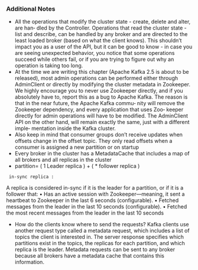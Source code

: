 ### Additional Notes
- All the operations that modify the cluster state - create, delete and alter, are han‐
dled by the Controller. Operations that read the cluster state - list and describe,
can be handled by any broker and are directed to the least loaded broker (based
on what the client knows). This shouldn’t impact you as a user of the API, but it
can be good to know - in case you are seeing unexpected behavior, you notice
that some operations succeed while others fail, or if you are trying to figure out
why an operation is taking too long.
- At the time we are writing this chapter (Apache Kafka 2.5 is about to be released),
most admin operations can be performed either through AdminClient or directly
by modifying the cluster metadata in Zookeeper. We highly encourage you to
never use Zookeeper directly, and if you absolutely have to, report this as a bug to
Apache Kafka. The reason is that in the near future, the Apache Kafka commu‐
nity will remove the Zookeeper dependency, and every application that uses Zoo‐
keeper directly for admin operations will have to be modified. The AdminClient
API on the other hand, will remain exactly the same, just with a different imple‐
mentation inside the Kafka cluster.
- Also keep in mind that consumer groups don’t receive updates when offsets change in
the offset topic. They only read offsets when a consumer is assigned a new partition
or on startup
- Every broker in the cluster has a
MetadataCache that includes a map of all brokers and all replicas in the cluster
- partition= ( 1 Leader replica ) + ( * follower replica )
```
 in-sync replica :
```
A replica is considered in-sync if it is the leader for a partition, or if it is a follower
that:
• Has an active session with Zookeeper—meaning, it sent a heartbeat to Zookeeper
in the last 6 seconds (configurable).
• Fetched messages from the leader in the last 10 seconds (configurable).
• Fetched the most recent messages from the leader in the last 10 seconds
- How do the clients know where to send the requests? Kafka clients use another
request type called a metadata request, which includes a list of topics the client is
interested in. The server response specifies which partitions exist in the topics, the
replicas for each partition, and which replica is the leader. Metadata requests can be
sent to any broker because all brokers have a metadata cache that contains this information.

